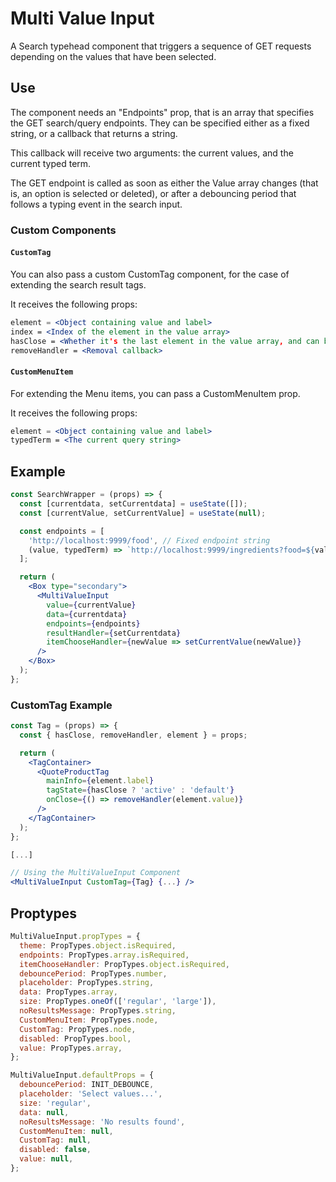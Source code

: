 # Multi Value Input

A Search typehead component that triggers a sequence of GET requests depending on the values that have been selected.

## Use

The component needs an "Endpoints" prop, that is an array that specifies the GET search/query endpoints. They can be specified either as a fixed string, or a callback that returns a string.

This callback will receive two arguments: the current values, and the current typed term.

The GET endpoint is called as soon as either the Value array changes (that is, an option is selected or deleted), or after a debouncing period that follows a typing event in the search input.

### Custom Components
#### ```CustomTag```

You can also pass a custom CustomTag component, for the case of extending the search result tags.

It receives the following props:

```jsx
element = <Object containing value and label>
index = <Index of the element in the value array>
hasClose = <Whether it's the last element in the value array, and can be removed>
removeHandler = <Removal callback>
```
#### ```CustomMenuItem```

For extending the Menu items, you can pass a CustomMenuItem prop.

It receives the following props: 

```jsx
element = <Object containing value and label>
typedTerm = <The current query string>
```

## Example

```jsx
const SearchWrapper = (props) => {
  const [currentdata, setCurrentdata] = useState([]);
  const [currentValue, setCurrentValue] = useState(null);

  const endpoints = [
    'http://localhost:9999/food', // Fixed endpoint string
    (value, typedTerm) => `http://localhost:9999/ingredients?food=${value[0].value}`, // Dynamic string depending on value
  ];

  return (
    <Box type="secondary">
      <MultiValueInput
        value={currentValue}
        data={currentdata}
        endpoints={endpoints}
        resultHandler={setCurrentdata}
        itemChooseHandler={newValue => setCurrentValue(newValue)}
      />
    </Box>
  );
};
```

### CustomTag Example

```jsx
const Tag = (props) => {
  const { hasClose, removeHandler, element } = props;

  return (
    <TagContainer>
      <QuoteProductTag
        mainInfo={element.label}
        tagState={hasClose ? 'active' : 'default'}
        onClose={() => removeHandler(element.value)}
      />
    </TagContainer>
  );
};

[...]

// Using the MultiValueInput Component
<MultiValueInput CustomTag={Tag} {...} />
```

## Proptypes
```jsx
MultiValueInput.propTypes = {
  theme: PropTypes.object.isRequired,
  endpoints: PropTypes.array.isRequired,
  itemChooseHandler: PropTypes.object.isRequired,
  debouncePeriod: PropTypes.number,
  placeholder: PropTypes.string,
  data: PropTypes.array,
  size: PropTypes.oneOf(['regular', 'large']),
  noResultsMessage: PropTypes.string,
  CustomMenuItem: PropTypes.node,
  CustomTag: PropTypes.node,
  disabled: PropTypes.bool,
  value: PropTypes.array,
};

MultiValueInput.defaultProps = {
  debouncePeriod: INIT_DEBOUNCE,
  placeholder: 'Select values...',
  size: 'regular',
  data: null,
  noResultsMessage: 'No results found',
  CustomMenuItem: null,
  CustomTag: null,
  disabled: false,
  value: null,
};
```
